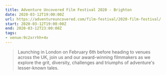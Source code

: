 ```yaml
---
title: Adventure Uncovered Film Festival 2020 - Brighton
date: 2020-03-12T19:00:00Z
url: https://adventureuncovered.com/film-festival/2020-film-festival/
start: 2020-03-12T19:00:00Z
end: 2020-03-12T23:00:00Z
tags:
- venue:9c2xrrhh+4v
---
```

> Launching in London on February 6th before heading to venues across the UK, join us and our award-winning filmmakers as we explore the grit, diversity, challenges and triumphs of adventure's lesser-known tales.
